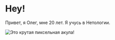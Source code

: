 # Hey!
Привет, я Олег, мне 20 лет. Я учусь в Нетологии.

![Это крутая пиксельная акула!](mysite\73c320cbe8b7767bba87d0062af48600.jpg)